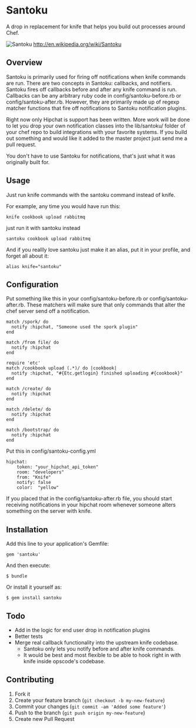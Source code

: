 # Santoku 
A drop in replacement for knife that helps you build out processes around Chef.

![Santoku](http://upload.wikimedia.org/wikipedia/commons/a/aa/Kitchen-knife-santoku-form.jpg)
http://en.wikipedia.org/wiki/Santoku

## Overview

Santoku is primarily used for firing off notifications when knife commands are run. There are two concepts in Santoku: callbacks, and notifiers. Santoku fires off callbacks before and after any knife command is run. Callbacks can be any arbitrary ruby code in config/santoku-before.rb or config/santoku-after.rb. However, they are primarily made up of regexp matcher functions that fire off notifications to Santoku notification plugins. 

Right now only Hipchat is support has been written. More work will be done to let you drop your own notification classes into the  lib/santoku/ folder of your chef repo to build integrations with your favorite systems. If you build out something and would like it added to the master project just send me a pull request.

You don't have to use Santoku for notifications, that's just what it was originally built for.

## Usage

Just run knife commands with the santoku command instead of knife. 

For example, any time you would have run this:

	knife cookbook upload rabbitmq

just run it with santoku instead

	santoku cookbook upload rabbitmq
	
And if you reallly love santoku just make it an alias, put it in your profile, and forget all about it:

	alias knife="santoku"

## Configuration

Put something like this in your config/santoku-before.rb or config/santoku-after.rb. These matchers will make sure that only commands that alter the chef server send off a notification.

	match /spork/ do
	  notify :hipchat, "Someone used the spork plugin"
	end

	match /from file/ do
	  notify :hipchat
	end

	require 'etc'
	match /cookbook upload (.*)/ do |cookbook|
	  notify :hipchat, "#{Etc.getlogin} finished uploading #{cookbook}"
	end

	match /create/ do
	  notify :hipchat
	end

	match /delete/ do
	  notify :hipchat
	end

	match /bootstrap/ do 
	  notify :hipchat
	end
	
Put this in config/santoku-config.yml

	hipchat:
	    token: "your_hipchat_api_token"
	    room: "developers"
	    from: "Knife"
	    notify: false
	    color:  "yellow"

If you placed that in the config/santoku-after.rb file, you should start receiving notifications in your hipchat room whenever someone alters something on the server with knife.

## Installation

Add this line to your application's Gemfile:

    gem 'santoku'

And then execute:

    $ bundle

Or install it yourself as:

    $ gem install santoku

## Todo
* Add in the logic for end user drop in notification plugins
* Better tests
* Merge real callback functionality into the upstream knife codebase.
  * Santoku only lets you notify before and after knife commands. 
  * It would be best and most flexible to be able to hook right in with knife inside opscode's codebase.

## Contributing

1. Fork it
2. Create your feature branch (`git checkout -b my-new-feature`)
3. Commit your changes (`git commit -am 'Added some feature'`)
4. Push to the branch (`git push origin my-new-feature`)
5. Create new Pull Request
